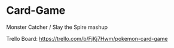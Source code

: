 # Card-Game
Monster Catcher / Slay the Spire mashup


Trello Board: https://trello.com/b/FjKj7Hwm/pokemon-card-game 
